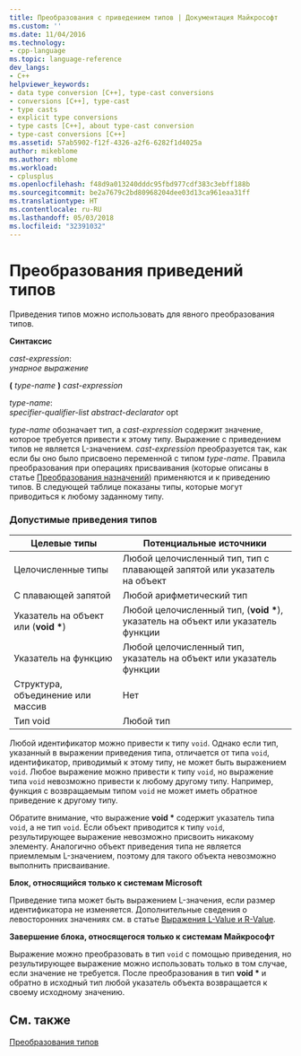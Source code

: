 ```yaml
---
title: Преобразования с приведением типов | Документация Майкрософт
ms.custom: ''
ms.date: 11/04/2016
ms.technology:
- cpp-language
ms.topic: language-reference
dev_langs:
- C++
helpviewer_keywords:
- data type conversion [C++], type-cast conversions
- conversions [C++], type-cast
- type casts
- explicit type conversions
- type casts [C++], about type-cast conversion
- type-cast conversions [C++]
ms.assetid: 57ab5902-f12f-4326-a2f6-6282f1d4025a
author: mikeblome
ms.author: mblome
ms.workload:
- cplusplus
ms.openlocfilehash: f48d9a013240dddc95fbd977cdf383c3ebff188b
ms.sourcegitcommit: be2a7679c2bd80968204dee03d13ca961eaa31ff
ms.translationtype: HT
ms.contentlocale: ru-RU
ms.lasthandoff: 05/03/2018
ms.locfileid: "32391032"
---
```

# <a name="type-cast-conversions"></a>Преобразования приведений типов
Приведения типов можно использовать для явного преобразования типов.  
  
 **Синтаксис**  
  
 *cast-expression*:  
 *унарное выражение*  
  
 **(**  *type-name*  **)**  *cast-expression*  
  
 *type-name*:  
 *specifier-qualifier-list abstract-declarator* opt  
  
 *type-name* обозначает тип, а *cast-expression* содержит значение, которое требуется привести к этому типу. Выражение с приведением типов не является L-значением. *cast-expression* преобразуется так, как если бы оно было присвоено переменной с типом *type-name*. Правила преобразования при операциях присваивания (которые описаны в статье [Преобразования назначений](../c-language/assignment-conversions.md)) применяются и к приведению типов. В следующей таблице показаны типы, которые могут приводиться к любому заданному типу.  
  
### <a name="legal-type-casts"></a>Допустимые приведения типов  
  
|Целевые типы|Потенциальные источники|  
|-----------------------|-----------------------|  
|Целочисленные типы|Любой целочисленный тип, тип с плавающей запятой или указатель на объект|  
|С плавающей запятой|Любой арифметический тип|  
|Указатель на объект или (**void \***)|Любой целочисленный тип, (**void \***), указатель на объект или указатель функции|  
|Указатель на функцию|Любой целочисленный тип, указатель на объект или указатель функции|  
|Структура, объединение или массив|Нет|  
|Тип void|Любой тип|  
  
 Любой идентификатор можно привести к типу `void`. Однако если тип, указанный в выражении приведения типа, отличается от типа `void`, идентификатор, приводимый к этому типу, не может быть выражением `void`. Любое выражение можно привести к типу `void`, но выражение типа `void` невозможно привести к любому другому типу. Например, функция с возвращаемым типом `void` не может иметь обратное приведение к другому типу.  
  
 Обратите внимание, что выражение **void \*** содержит указатель типа `void`, а не тип `void`. Если объект приводится к типу `void`, результирующее выражение невозможно присвоить никакому элементу. Аналогично объект приведения типа не является приемлемым L-значением, поэтому для такого объекта невозможно выполнить присваивание.  
  
 **Блок, относящийся только к системам Microsoft**  
  
 Приведение типа может быть выражением L-значения, если размер идентификатора не изменяется. Дополнительные сведения о левосторонних значениях см. в статье [Выражения L-Value и R-Value](../c-language/l-value-and-r-value-expressions.md).  
  
 **Завершение блока, относящегося только к системам Майкрософт**  
  
 Выражение можно преобразовать в тип `void` с помощью приведения, но результирующее выражение можно использовать только в том случае, если значение не требуется. После преобразования в тип **void \*** и обратно в исходный тип любой указатель объекта возвращается к своему исходному значению.  
  
## <a name="see-also"></a>См. также  
 [Преобразования типов](../c-language/type-conversions-c.md)